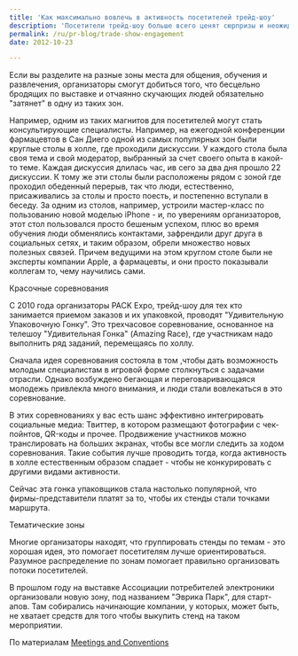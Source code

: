 ```yaml
---
title: 'Как максимально вовлечь в активность посетителей трейд-шоу'
description: 'Посетители трейд-шоу больше всего ценят сюрпризы и неожиданности, потому что  такие мероприятия, к сожалению, очень сильно склоняются к рутине: презентации продуктов, посещение стендов.... Даже если человек пришел на мероприятие со своими бизнес-целями, он высоко оценит, если вы покажете ему что-то неожиданное, нарушите как-то течение скуки. Чем больше вы удивляете и предлагаете новых ,неожиданных вариантов активности - тем более вовлеченными будут ваши посетители.'
permalink: /ru/pr-blog/trade-show-engagement
date: 2012-10-23

---
```


Если вы разделите на разные зоны места для общения, обучения и развлечения, организаторы смогут добиться того, что бесцельно бродящих по выставке и отчаянно скучающих людей обязательно "затянет" в одну из таких зон.

Например, одним из таких магнитов для посетителей могут стать консультирующие специалисты. Например, на ежегодной конференции фармацевтов в Сан Диего одной из самых популярных зон были круглые столы в холле, где проходили дискуссии. У каждого стола была своя тема и свой модератор, выбранный за счет своего опыта в какой-то теме. Каждая дискуссия длилась час, ив сего за два дня прошло 22 дискуссии. К тому же эти столы были расположены рядом с зоной где проходил обеденный перерыв, так что люди, естественно, присаживались за столы и просто поесть, и постепенно вступали в беседу. За одним из столов, например, устроили мастер-класс по пользованию новой моделью iPhone - и, по уверениям организаторов, этот стол пользовался просто бешеным успехом, плюс во время обучения люди обменялись контактами, зафрендили друг друга в социальных сетях, и таким образом, обрели множество новых полезных связей. Причем ведущими на этом круглом столе были не эксперты компании Apple, а фармацевты, и они просто показывали коллегам то, чему научились сами.

Красочные соревнования

C 2010 года организаторы PACK Expo, трейд-шоу для тех кто занимается приемом заказов и их упаковкой, проводят "Удивительную Упаковочную Гонку". Это трехчасовое соревнование, основанное на телешоу "Удивительная Гонка" (Amazing Race), где участникам надо выполнить ряд заданий, перемещаясь по холлу.

Сначала идея соревнования состояла в том ,чтобы дать возможность молодым специалистам в игровой форме столкнуться с задачами отрасли. Однако возбуждено бегающая и переговаривающаяся молодежь привлекла много внимания, и  люди стали вовлекаться в это соревнование.

В этих соревнованиях у вас есть шанс эффективно интегрировать социальные медиа: Твиттер, в котором размещают фотографии с чек-пойнтов, QR-коды и прочее. Продвижение участников можно транслировать на больших экранах, чтобы все могли следить за ходом соревнования. Такие события лучше проводить тогда, когда активность в холле естественным образом спадает - чтобы не конкурировать с другими видами активности.

Сейчас эта гонка упаковщиков стала настолько популярной, что фирмы-представители платят за то, чтобы их стенды стали точками маршрута.

Тематические зоны

Многие организаторы находят, что группировать стенды по темам - это хорошая идея, это помогает посетителям лучше ориентироваться. Разумное распределение по зонам помогает правильно организовать потоки посетителей.

В прошлом году на выставке Ассоциации потребителей электроники организовали новую зону, под названием "Эврика Парк", для старт-апов. Там собирались начинающие компании,  у которых, может быть, не хватает средств для того чтобы выкупить стенд на таком мероприятии.

По материалам <a href="https://www.meetings-conventions.com/articles/more-ways-to-keep-attendees-engaged-at-trade-shows/c51426.aspx">Meetings and Conventions</a>

